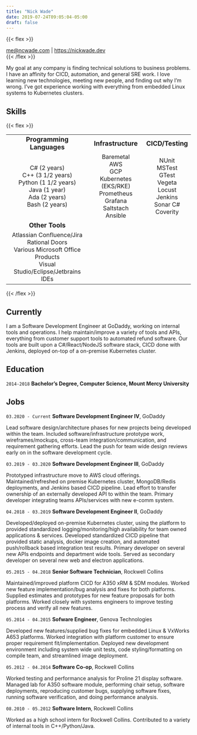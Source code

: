 ```yaml
---
title: "Nick Wade"
date: 2019-07-24T09:05:04-05:00
draft: false
---
```

{{< flex >}}
<div id="webaddress">
<a href="me@ncwade.com">me@ncwade.com</a>
| <a href="https://nickwade.dev">https://nickwade.dev</a>
</div>
{{< /flex >}}

My goal at any company is finding technical solutions to business problems. I have an affinity for CICD, automation, and general SRE work. I love learning new technologies, meeting new people, and finding out why I’m wrong. I’ve got experience working with everything from embedded Linux systems to Kubernetes clusters.

## Skills
{{< flex >}}

<table border="0">
 <tr>
    <td style="text-align:center"><b style="font-size:1.1em"> Programming Languages</b></td>
    <td style="text-align:center"><b style="font-size:1.1em">Infrastructure</b></td>
    <td style="text-align:center"><b style="font-size:1.1em"> CICD/Testing</b></td>
 </tr>
 <tr>
   <td style="text-align:center">
         <div>C# (2 years)</div>
         <div>C++ (3 1/2 years)</div>
         <div>Python (1 1/2 years)</div>
         <div>Java (1 year)</div>
         <div>Ada (2 years)</div>
         <div>Bash (2 years)</div>
   </td>
   <td style="text-align:center">
      <div>Baremetal</div>
      <div>AWS</div>
      <div>GCP</div>
      <div>Kubernetes (EKS/RKE)</div>
      <div>Prometheus</div>
      <div>Grafana</div>
      <div>Saltstach</div>
      <div>Ansible</div>
    </td>
   <td style="text-align:center">
      <div>NUnit</div>
      <div>MSTest</div>
      <div>GTest</div>
      <div>Vegeta</div>
      <div>Locust</div>
      <div>Jenkins</div>
      <div>Sonar C#</div>
      <div>Coverity</div>
    </td>
 </tr>
 <tr>
    <td style="text-align:center"><b style="font-size:1.1em"> Other Tools</b></td>
 </tr>
 <tr>
   <td style="text-align:center">
      <div>Atlassian Confluence/Jira </div>
      <div>Rational Doors</div>
      <div>Various Microsoft Office Products</div>
      <div>Visual Studio/Eclipse/Jetbrains IDEs</div>
    </td>
 </tr>
</table>

{{< /flex >}}

## Currently

I am a Software Development Engineer at GoDaddy, working on internal tools and operations. I help maintain/improve a variety of tools and APIs, everything from customer support tools to automated refund software. Our tools are built upon a C#/React/NodeJS software stack, CICD done with Jenkins, deployed on-top of a on-premise Kubernetes cluster.


## Education

`2014-2018`
__Bachelor’s Degree, Computer Science, Mount Mercy University__


## Jobs

`03.2020 - Current`
__Software Development Engineer IV__, GoDaddy

Lead software design/architecture phases for new projects being developed within the team. Included software/infrastructure prototype work, wireframes/mockups, cross-team integration/communication, and requirement gathering efforts. Lead the push for team wide design reviews early on in the software development cycle.

`03.2019 - 03.2020`
__Software Development Engineer III__, GoDaddy

Prototyped infrastructure move to AWS cloud offerings. Maintained/refreshed on premise Kubernetes cluster, MongoDB/Redis deployments, and Jenkins based CICD pipeline. Lead effort to transfer ownership of an externally developed API to within the team. Primary developer integrating teams APIs/services with new e-comm system.

`04.2018 - 03.2019`
__Software Development Engineer II__, GoDaddy

Developed/deployed on-premise Kubernetes cluster, using the platform to provided standardized logging/monitoring/high availability for team owned applications & services. Developed standardized CICD pipeline that provided static analysis, docker image creation, and automated push/rollback based integration test results. Primary developer on several new APIs endpoints and department wide tools. Served as secondary developer on several new web and electron applications.

`05.2015 - 04.2018`
__Senior Software Technician__, Rockwell Collins

Maintained/improved platform CICD for A350 xRM & SDM modules. Worked new feature implementation/bug analysis and fixes for both platforms. Supplied estimates and prototypes for new feature proposals for both platforms. Worked closely with systems engineers to improve testing process and verify all new features.

`05.2014 - 04.2015`
__Sofware Engineer__, Genova Technologies

Developed new features/supplied bug fixes for embedded Linux & VxWorks A653 platforms. Worked integration with platform customer to ensure proper requirement fit/implementation. Deployed new development environment including system wide unit tests, code styling/formatting on compile team, and streamlined image deployment.

`05.2012 - 04.2014`
__Software Co-op__, Rockwell Collins

Worked testing and performance analysis for Proline 21 display software. Managed lab for A350 software module, performing chair setup, software deployments, reproducing customer bugs, supplying software fixes, running software verification, and doing performance analysis.

`08.2010 - 05.2012`
__Software Intern__, Rockwell Collins

Worked as a high school intern for Rockwell Collins. Contributed to a variety of internal tools in C++/Python/Java.

